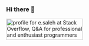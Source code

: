 ### Hi there 👋
<a href="https://stackoverflow.com/users/17202156/e-saleh"><img src="https://stackoverflow.com/users/flair/17202156.png" width="208" height="58" alt="profile for e.saleh at Stack Overflow, Q&amp;A for professional and enthusiast programmers" title="profile for e.saleh at Stack Overflow, Q&amp;A for professional and enthusiast programmers"></a>

<!--
**EsmaeilSaleh/EsmaeilSaleh** is a ✨ _special_ ✨ repository because its `README.md` (this file) appears on your GitHub profile.

Here are some ideas to get you started:

- 🔭 I’m currently working on ...
- 🌱 I’m currently learning ...
- 👯 I’m looking to collaborate on ...
- 🤔 I’m looking for help with ...
- 💬 Ask me about ...
- 📫 How to reach me: ...
- 😄 Pronouns: ...
- ⚡ Fun fact: ...
-->
